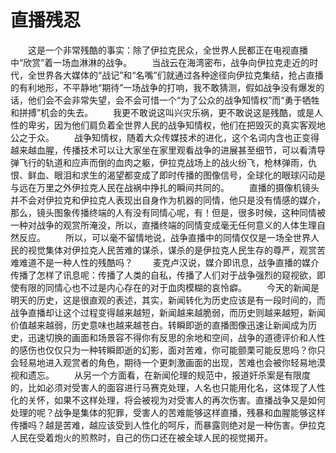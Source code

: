 # 直播残忍
　　这是一个非常残酷的事实：除了伊拉克民众，全世界人民都正在电视直播中“欣赏”着一场血淋淋的战争。 
　　当战云在海湾密布，战争向伊拉克走近的时代，全世界各大媒体的“战记”和“名嘴”们就通过各种途径向伊拉克集结，抢占直播的有利地形，不平静地“期待”一场战争的打响，我不敢猜测，假如战争没有爆发的话，他们会不会非常失望，会不会可惜一个“为了公众的战争知情权”而“勇于牺牲和拼搏”机会的失去。 
　　我更不敢说这叫兴灾乐祸，更不敢说这是残酷，或是人性的卑劣，因为他们肩负着全世界人民的战争知情权，他们在把毁灭的真实客观地公之于众。 
　　战争知情权，随着大众传媒技术的进化，这个名词内含也正变得越来越血腥，传播技术可以让大家坐在家里观看战争的进展甚至细节，可以看清导弹飞行的轨道和应声而倒的血肉之躯，伊拉克战场上的战火纷飞，枪林弹雨，仇恨、鲜血、眼泪和求生的渴望都变成了即时传播的图像信号，全球化的眼球闪动是与远在万里之外伊拉克人民在战祸中挣扎的瞬间共同的。 
　　直播的摄像机镜头并不会对伊拉克和伊拉克人表现出自身作为机器的同情，他只是没有情感的媒介，那么，镜头图象传播终端的人有没有同情心呢，有！但是，很多时候，这种同情被一种对战争的观赏所淹没，所以，直播终端的同情变成毫无任何意义的人体生理自然反应。 
　　所以，可以毫不留情地说，战争直播中的同情仅仅是一场全世界人民的视觉集体对伊拉克人民苦难的谋杀，谋杀的是伊拉克人民生存的尊严，观赏苦难难道不是一种人性的残酷吗？ 
　　麦克卢汉说，媒介即讯息，战争直播的媒介传播了怎样了讯息呢：传播了人类的自私，传播了人们对于战争强烈的窥视欲，即使有限的同情心也不过是内心存在的对于血肉模糊的哀怜癖。 
　　今天的新闻是明天的历史，这是很直观的表述，其实，新闻转化为历史应该是有一段时间的，而战争直播却让这个过程变得越来越短，新闻越来越脆弱，而历史则越来越短，新闻价值越来越弱，历史意味也越来越苍白。转瞬即逝的直播图像迅速让新闻成为历史，迅速切换的画面和场景容不得你有反思的余地和空间，战争的道德评价和人性的感伤也仅仅只为一种转瞬即逝的幻影，面对苦难，你可能颤栗可能反思吗？你只会轻易地进入观赏者的角色，期待一个更刺激画面的出现，苦难也会被你轻易地漠视和遗忘。 
　　从另一个方面看，在新闻伦理的规范中，报道奸杀案是有限度的，比如必须对受害人的面容进行马赛克处理，人名也只能用化名，这体现了人性化的关怀，如果不这样处理，将会被视为对受害人的再次伤害。直播战争又是如何处理的呢？战争是集体的犯罪，受害人的苦难能够这样直播，残暴和血腥能够这样传播吗？越是苦难，越应该受到人性化的呵斥，而暴露则绝对是一种伤害。伊拉克人民在受着炮火的煎熬时，自己的伤口还在被全球人民的视觉揭开。
  